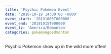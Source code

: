 ```yaml
---
title: 'Psychic Pokémon Event'
date: '2018-10-19 14:00:00 -0800'
event_start: '20181005T000000'
event_end: '20181015T000000'
event_tz: 'America/Edmonton'
categories: pokemongoedmonton
---
```

Psychic Pokemon show up in the wild more often!